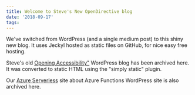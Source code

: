 ```yaml
---
title: Welcome to Steve's New OpenDirective blog
date: '2018-09-17'
tags:
---
```


<div class="message">
  We've switched from WordPress (and a single medium post) to this shiny new blog. It uses Jeckyl hosted as static files on GitHub, for nice easy free hosting.
</div>

Steve's old [Opening Accessibility"](/openingaccessibility/index.html) WordPress blog has been archived here. It was converted to static HTML using the "simply static" plugin.

Our [Azure Serverless](/azureserverless/index.html) site about Azure Functions WordPress site is also archived here.
